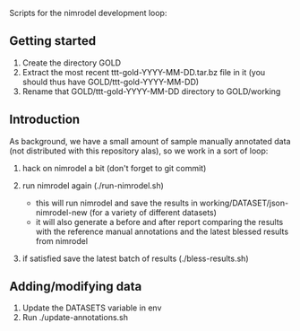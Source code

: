 Scripts for the nimrodel development loop:

## Getting started

1. Create the directory GOLD
2. Extract the most recent ttt-gold-YYYY-MM-DD.tar.bz file in it
   (you should thus have GOLD/ttt-gold-YYYY-MM-DD)
3. Rename that GOLD/ttt-gold-YYYY-MM-DD directory to GOLD/working

## Introduction

As background, we have a small amount of sample manually annotated data
(not distributed with this repository alas), so we work in a sort of
loop:

1. hack on nimrodel a bit (don't forget to git commit)
2. run nimrodel again (./run-nimrodel.sh)

   - this will run nimrodel and save the results in
     working/DATASET/json-nimrodel-new (for a variety of different
     datasets)
   - it will also generate a before and after report comparing the
     results with the reference manual annotations and the latest
     blessed results from nimrodel
3. if satisfied save the latest batch of results (./bless-results.sh)

## Adding/modifying data

1. Update the DATASETS variable in env
2. Run ./update-annotations.sh
